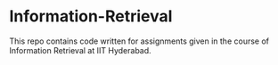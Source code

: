 # Information-Retrieval
This repo contains code written for assignments given in the course of Information Retrieval at IIT Hyderabad.
